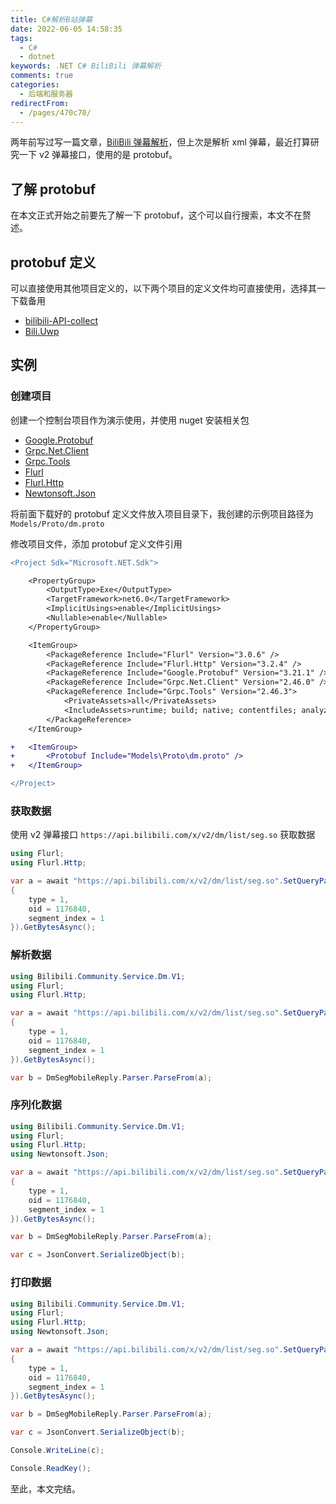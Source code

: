 ```yaml
---
title: C#解析B站弹幕
date: 2022-06-05 14:58:35
tags:
  - C#
  - dotnet
keywords: .NET C# BiliBili 弹幕解析
comments: true
categories:
  - 后端和服务器
redirectFrom:
  - /pages/470c70/
---
```


两年前写过写一篇文章，[BiliBili 弹幕解析](../2020/02230.bilibili-danmaku.md)，但上次是解析 xml 弹幕，最近打算研究一下 v2 弹幕接口，使用的是 protobuf。

<!-- more -->

## 了解 protobuf

在本文正式开始之前要先了解一下 protobuf，这个可以自行搜索，本文不在赘述。

## protobuf 定义

可以直接使用其他项目定义的，以下两个项目的定义文件均可直接使用，选择其一下载备用

- [bilibili-API-collect](https://github.com/SocialSisterYi/bilibili-API-collect/blob/master/grpc_api/bilibili/community/service/dm/v1/dm.proto)
- [Bili.Uwp](https://github.com/Richasy/Bili.Uwp/blob/main/src/Models/Models.gRPC/bilibili/community/service/dm/v1/dm.proto)

## 实例

### 创建项目

创建一个控制台项目作为演示使用，并使用 nuget 安装相关包

- [Google.Protobuf](https://www.nuget.org/packages/Google.Protobuf)
- [Grpc.Net.Client](https://www.nuget.org/packages/Grpc.Net.Client/)
- [Grpc.Tools](https://www.nuget.org/packages/Grpc.Tools/)
- [Flurl](https://www.nuget.org/packages/Flurl/)
- [Flurl.Http](https://www.nuget.org/packages/Flurl.Http/)
- [Newtonsoft.Json](https://www.nuget.org/packages/Newtonsoft.Json/)

将前面下载好的 protobuf 定义文件放入项目目录下，我创建的示例项目路径为 `Models/Proto/dm.proto`

修改项目文件，添加 protobuf 定义文件引用

```diff
<Project Sdk="Microsoft.NET.Sdk">

	<PropertyGroup>
		<OutputType>Exe</OutputType>
		<TargetFramework>net6.0</TargetFramework>
		<ImplicitUsings>enable</ImplicitUsings>
		<Nullable>enable</Nullable>
	</PropertyGroup>

	<ItemGroup>
		<PackageReference Include="Flurl" Version="3.0.6" />
		<PackageReference Include="Flurl.Http" Version="3.2.4" />
		<PackageReference Include="Google.Protobuf" Version="3.21.1" />
		<PackageReference Include="Grpc.Net.Client" Version="2.46.0" />
		<PackageReference Include="Grpc.Tools" Version="2.46.3">
			<PrivateAssets>all</PrivateAssets>
			<IncludeAssets>runtime; build; native; contentfiles; analyzers; buildtransitive</IncludeAssets>
		</PackageReference>
	</ItemGroup>

+	<ItemGroup>
+		<Protobuf Include="Models\Proto\dm.proto" />
+	</ItemGroup>

</Project>
```

### 获取数据

使用 v2 弹幕接口 `https://api.bilibili.com/x/v2/dm/list/seg.so` 获取数据

```cs
using Flurl;
using Flurl.Http;

var a = await "https://api.bilibili.com/x/v2/dm/list/seg.so".SetQueryParams(new
{
    type = 1,
    oid = 1176840,
    segment_index = 1
}).GetBytesAsync();
```

### 解析数据

```cs
using Bilibili.Community.Service.Dm.V1;
using Flurl;
using Flurl.Http;

var a = await "https://api.bilibili.com/x/v2/dm/list/seg.so".SetQueryParams(new
{
    type = 1,
    oid = 1176840,
    segment_index = 1
}).GetBytesAsync();

var b = DmSegMobileReply.Parser.ParseFrom(a);
```

### 序列化数据

```cs
using Bilibili.Community.Service.Dm.V1;
using Flurl;
using Flurl.Http;
using Newtonsoft.Json;

var a = await "https://api.bilibili.com/x/v2/dm/list/seg.so".SetQueryParams(new
{
    type = 1,
    oid = 1176840,
    segment_index = 1
}).GetBytesAsync();

var b = DmSegMobileReply.Parser.ParseFrom(a);

var c = JsonConvert.SerializeObject(b);
```

### 打印数据

```cs
using Bilibili.Community.Service.Dm.V1;
using Flurl;
using Flurl.Http;
using Newtonsoft.Json;

var a = await "https://api.bilibili.com/x/v2/dm/list/seg.so".SetQueryParams(new
{
    type = 1,
    oid = 1176840,
    segment_index = 1
}).GetBytesAsync();

var b = DmSegMobileReply.Parser.ParseFrom(a);

var c = JsonConvert.SerializeObject(b);

Console.WriteLine(c);

Console.ReadKey();
```

至此，本文完结。
